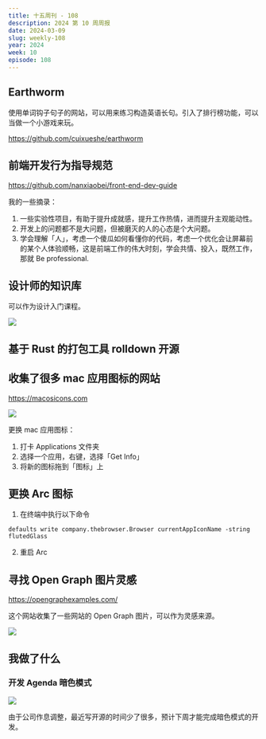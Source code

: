 ```yaml
---
title: 十五周刊 - 108
description: 2024 第 10 周周报
date: 2024-03-09
slug: weekly-108
year: 2024
week: 10
episode: 108
---
```


## Earthworm

使用单词钩子句子的网站，可以用来练习构造英语长句。引入了排行榜功能，可以当做一个小游戏来玩。

https://github.com/cuixueshe/earthworm

[](https://twitter.com/cui_xiaorui/status/1765916984829702643)

## 前端开发行为指导规范

https://github.com/nanxiaobei/front-end-dev-guide

我的一些摘录：
1. 一些实验性项目，有助于提升成就感，提升工作热情，进而提升主观能动性。
2. 开发上的问题都不是大问题，但被磨灭的人的心态是个大问题。
3. 学会理解「人」，考虑一个傻瓜如何看懂你的代码，考虑一个优化会让屏幕前的某个人体验顺畅，这是前端工作的伟大时刻，学会共情、投入，既然工作，那就 Be professional.

## 设计师的知识库

可以作为设计入门课程。

![](https://pocket.haydenhayden.com/blog/202403092053342.png)

## 基于 Rust 的打包工具 rolldown 开源

[](https://twitter.com/rolldown_rs/status/1766013359932297275)

## 收集了很多 mac 应用图标的网站

https://macosicons.com

![](https://pocket.haydenhayden.com/blog/202403092118123.png)

更换 mac 应用图标：

1. 打卡 Applications 文件夹
2. 选择一个应用，右键，选择「Get Info」
3. 将新的图标拖到「图标」上

## 更换 Arc 图标

[](https://twitter.com/unixzii/status/1763407331831038254)

1. 在终端中执行以下命令
```
defaults write company.thebrowser.Browser currentAppIconName -string flutedGlass
```
2. 重启 Arc

## 寻找 Open Graph 图片灵感

https://opengraphexamples.com/

这个网站收集了一些网站的 Open Graph 图片，可以作为灵感来源。

![](https://pocket.haydenhayden.com/blog/202403092125616.png)

## 我做了什么

### 开发 Agenda 暗色模式

![](https://pocket.haydenhayden.com/blog/202403110729693.png)

由于公司作息调整，最近写开源的时间少了很多，预计下周才能完成暗色模式的开发。

